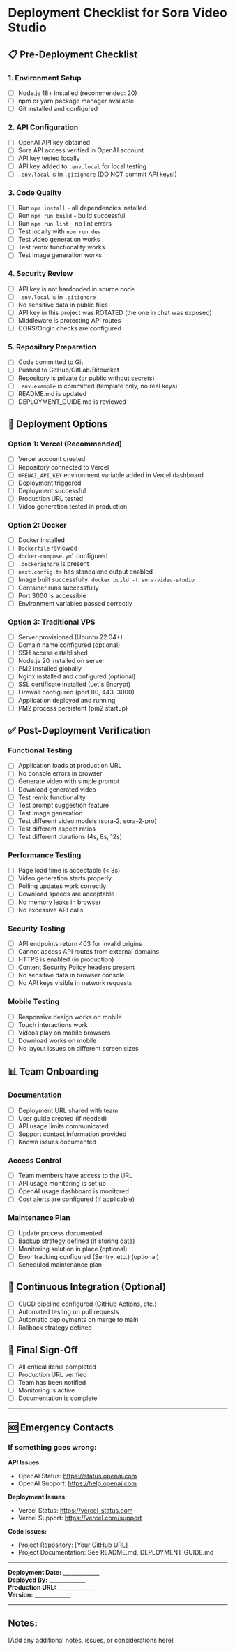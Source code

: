 # Deployment Checklist for Sora Video Studio

## 📋 Pre-Deployment Checklist

### 1. Environment Setup
- [ ] Node.js 18+ installed (recommended: 20)
- [ ] npm or yarn package manager available
- [ ] Git installed and configured

### 2. API Configuration
- [ ] OpenAI API key obtained
- [ ] Sora API access verified in OpenAI account
- [ ] API key tested locally
- [ ] API key added to `.env.local` for local testing
- [ ] `.env.local` is in `.gitignore` (DO NOT commit API keys!)

### 3. Code Quality
- [ ] Run `npm install` - all dependencies installed
- [ ] Run `npm run build` - build successful
- [ ] Run `npm run lint` - no lint errors
- [ ] Test locally with `npm run dev`
- [ ] Test video generation works
- [ ] Test remix functionality works
- [ ] Test image generation works

### 4. Security Review
- [ ] API key is not hardcoded in source code
- [ ] `.env.local` is in `.gitignore`
- [ ] No sensitive data in public files
- [ ] API key in this project was ROTATED (the one in chat was exposed)
- [ ] Middleware is protecting API routes
- [ ] CORS/Origin checks are configured

### 5. Repository Preparation
- [ ] Code committed to Git
- [ ] Pushed to GitHub/GitLab/Bitbucket
- [ ] Repository is private (or public without secrets)
- [ ] `.env.example` is committed (template only, no real keys)
- [ ] README.md is updated
- [ ] DEPLOYMENT_GUIDE.md is reviewed

## 🚀 Deployment Options

### Option 1: Vercel (Recommended)
- [ ] Vercel account created
- [ ] Repository connected to Vercel
- [ ] `OPENAI_API_KEY` environment variable added in Vercel dashboard
- [ ] Deployment triggered
- [ ] Deployment successful
- [ ] Production URL tested
- [ ] Video generation tested in production

### Option 2: Docker
- [ ] Docker installed
- [ ] `Dockerfile` reviewed
- [ ] `docker-compose.yml` configured
- [ ] `.dockerignore` is present
- [ ] `next.config.ts` has standalone output enabled
- [ ] Image built successfully: `docker build -t sora-video-studio .`
- [ ] Container runs successfully
- [ ] Port 3000 is accessible
- [ ] Environment variables passed correctly

### Option 3: Traditional VPS
- [ ] Server provisioned (Ubuntu 22.04+)
- [ ] Domain name configured (optional)
- [ ] SSH access established
- [ ] Node.js 20 installed on server
- [ ] PM2 installed globally
- [ ] Nginx installed and configured (optional)
- [ ] SSL certificate installed (Let's Encrypt)
- [ ] Firewall configured (port 80, 443, 3000)
- [ ] Application deployed and running
- [ ] PM2 process persistent (pm2 startup)

## ✅ Post-Deployment Verification

### Functional Testing
- [ ] Application loads at production URL
- [ ] No console errors in browser
- [ ] Generate video with simple prompt
- [ ] Download generated video
- [ ] Test remix functionality
- [ ] Test prompt suggestion feature
- [ ] Test image generation
- [ ] Test different video models (sora-2, sora-2-pro)
- [ ] Test different aspect ratios
- [ ] Test different durations (4s, 8s, 12s)

### Performance Testing
- [ ] Page load time is acceptable (< 3s)
- [ ] Video generation starts properly
- [ ] Polling updates work correctly
- [ ] Download speeds are acceptable
- [ ] No memory leaks in browser
- [ ] No excessive API calls

### Security Testing
- [ ] API endpoints return 403 for invalid origins
- [ ] Cannot access API routes from external domains
- [ ] HTTPS is enabled (in production)
- [ ] Content Security Policy headers present
- [ ] No sensitive data in browser console
- [ ] No API keys visible in network requests

### Mobile Testing
- [ ] Responsive design works on mobile
- [ ] Touch interactions work
- [ ] Videos play on mobile browsers
- [ ] Download works on mobile
- [ ] No layout issues on different screen sizes

## 📊 Team Onboarding

### Documentation
- [ ] Deployment URL shared with team
- [ ] User guide created (if needed)
- [ ] API usage limits communicated
- [ ] Support contact information provided
- [ ] Known issues documented

### Access Control
- [ ] Team members have access to the URL
- [ ] API usage monitoring is set up
- [ ] OpenAI usage dashboard is monitored
- [ ] Cost alerts are configured (if applicable)

### Maintenance Plan
- [ ] Update process documented
- [ ] Backup strategy defined (if storing data)
- [ ] Monitoring solution in place (optional)
- [ ] Error tracking configured (Sentry, etc.) (optional)
- [ ] Scheduled maintenance plan

## 🔄 Continuous Integration (Optional)

- [ ] CI/CD pipeline configured (GitHub Actions, etc.)
- [ ] Automated testing on pull requests
- [ ] Automatic deployments on merge to main
- [ ] Rollback strategy defined

## 📝 Final Sign-Off

- [ ] All critical items completed
- [ ] Production URL verified
- [ ] Team has been notified
- [ ] Monitoring is active
- [ ] Documentation is complete

---

## 🆘 Emergency Contacts

### If something goes wrong:

**API Issues:**
- OpenAI Status: https://status.openai.com
- OpenAI Support: https://help.openai.com

**Deployment Issues:**
- Vercel Status: https://vercel-status.com
- Vercel Support: https://vercel.com/support

**Code Issues:**
- Project Repository: [Your GitHub URL]
- Project Documentation: See README.md, DEPLOYMENT_GUIDE.md

---

**Deployment Date:** _____________  
**Deployed By:** _____________  
**Production URL:** _____________  
**Version:** _____________  

---

## Notes:

[Add any additional notes, issues, or considerations here]
